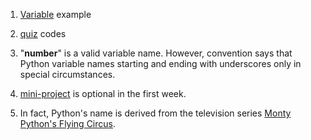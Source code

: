1. [Variable](http://www.codeskulptor.org/#examples-variables.py) example

2. [quiz](http://www.codeskulptor.org/#user39_oQBDvEdkSqCIrvf_2.py) codes

3. "__number__"	is a valid variable name. 
However, convention says that Python variable names starting and ending with underscores only in special circumstances.

4. [mini-project](http://www.codeskulptor.org/#user39_a3g2S4isw2_0.py) is optional in the first week.

5. In fact, Python's name is derived from the television series [Monty Python's Flying Circus](http://en.wikipedia.org/wiki/Monty_Python%27s_Flying_Circus).
